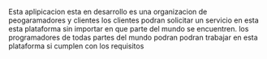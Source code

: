 Esta aplipicacion esta en desarrollo 
es  una organizacion de peogaramadores 
y clientes
los clientes podran solicitar un servicio
en esta esta plataforma
sin importar en que parte del mundo se encuentren. 
los programadores de todas partes del mundo 
podran podran trabajar en esta 
plataforma si cumplen con los requisitos 



